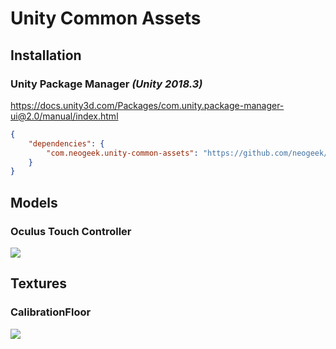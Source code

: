 # Unity Common Assets

## Installation

### Unity Package Manager _(Unity 2018.3)_

<https://docs.unity3d.com/Packages/com.unity.package-manager-ui@2.0/manual/index.html>

```json
{
    "dependencies": {
        "com.neogeek.unity-common-assets": "https://github.com/neogeek/Unity-Common-Assets.git#upm"
    }
}
```

## Models

### Oculus Touch Controller

![](https://i.imgur.com/BgTQwsL.png)

## Textures

### CalibrationFloor

![](https://i.imgur.com/lfNNeEG.png)

